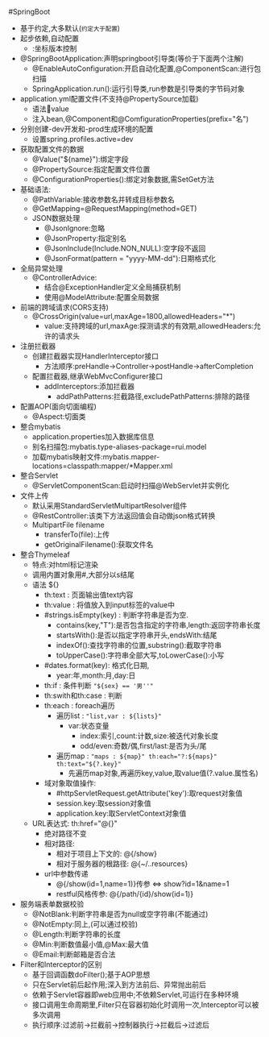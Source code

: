 #SpringBoot
* 基于约定,大多默认(`约定大于配置`)
* 起步依赖,自动配置
    * <parent>:坐标版本控制
* @SpringBootApplication:声明springboot引导类(等价于下面两个注解)
    * @EnableAutoConfiguration:开启自动化配置,@ComponentScan:进行包扫描
    * SpringApplication.run():运行引导类,run参数是引导类的字节码对象
* application.yml配置文件(不支持@PropertySource加载)
    * 语法:key:value
    * 注入bean,@Component和@ComfigurationProperties(prefix="名")
* 分别创建-dev开发和-prod生成环境的配置
    * 设置spring.profiles.active=dev
* 获取配置文件的数据
    * @Value("${name}"):绑定字段
    * @PropertySource:指定配置文件位置
    * @ConfigurationProperties():绑定对象数据,需SetGet方法
* 基础语法:
    * @PathVariable:接收参数名并转成目标参数名
    * @GetMapping=@RequestMapping(method=GET)
    * JSON数据处理
        * @JsonIgnore:忽略
        * @JsonProperty:指定别名
        * @JsonInclude(Include.NON_NULL):空字段不返回
        * @JsonFormat(pattern = "yyyy-MM-dd"):日期格式化
* 全局异常处理
    * @ControllerAdvice:
        * 结合@ExceptionHandler定义全局捕获机制
        * 使用@ModelAttribute:配置全局数据
* 前端的跨域请求(CORS支持)
    * @CrossOrigin(value=url,maxAge=1800,allowedHeaders="*")
        * value:支持跨域的url,maxAge:探测请求的有效期,allowedHeaders:允许的请求头
* 注册拦截器
    * 创建拦截器实现HandlerInterceptor接口
        * 方法顺序:preHandle->Controller->postHandle->afterCompletion
    * 配置拦截器,继承WebMvcConfigurer接口
        * addInterceptors:添加拦截器
            * addPathPatterns:拦截路径,excludePathPatterns:排除的路径
* 配置AOP(面向切面编程)
    * @Aspect:切面类
* 整合mybatis
    * application.properties加入数据库信息
    * 别名扫描包:mybatis.type-aliases-package=rui.model
    * 加载mybatis映射文件:mybatis.mapper-locations=classpath:mapper/*Mapper.xml
* 整合Servlet
    * @ServletComponentScan:启动时扫描@WebServlet并实例化
* 文件上传
    * 默认采用StandardServletMultipartResolver组件
    * @RestController:该类下方法返回值会自动做json格式转换
    * MultipartFile filename
        * transferTo(file):上传
        * getOriginalFilename():获取文件名
* 整合Thymeleaf
    * 特点:对html标记渲染
    * 调用内置对象用\#,大部分以s结尾
    * 语法 ${}
        * th:text : 页面输出值text内容
        * th:value : 将值放入到input标签的value中
        * \#strings.isEmpty(key) : 判断字符串是否为空.
            * contains(key,"T"):是否包含指定的字符串,length:返回字符串长度
            * startsWith():是否以指定字符串开头,endsWith:结尾
            * indexOf():查找字符串的位置,substring():截取字符串
            * toUpperCase():字符串全部大写,toLowerCase():小写
        * \#dates.format(key): 格式化日期,
            * year:年,month:月,day:日
        * th:if : 条件判断 `"${sex} == '男''"`
        * th:swith和th:case : 判断
        * th:each : foreach遍历 
            * 遍历list : `"list,var : ${lists}"`
                * var:状态变量 
                    * index:索引,count:计数,size:被迭代对象长度
                    * odd/even:奇数/偶,first/last:是否为头/尾
            * 遍历map : `"maps : ${map}" th:each="?:${maps}" th:text="${?.key}"`
                * 先遍历map对象,再遍历key,value,取value值(?.value.属性名)
        * 域对象取值操作:
            * \#httpServletRequest.getAttribute('key'):取request对象值
            * session.key:取session对象值
            * application.key:取ServletContext对象值
    * URL表达式: th:href="@{}"
        * 绝对路径不变
        * 相对路径:
            * 相对于项目上下文的: @{/show}
            * 相对于服务器的根路径: @{~/..resources}
        * url中参数传递
            * @{/show(id=1,name=1)}传参 <=> show?id=1&name=1
            * restful风格传参: @{/path/{id}/show(id=1)}
* 服务端表单数据校验
    * @NotBlank:判断字符串是否为null或空字符串(不能通过)
    * @NotEmpty:同上,(可以通过校验)
    * @Length:判断字符串的长度
    * @Min:判断数值最小值,@Max:最大值
    * @Email:判断邮箱是否合法
* Filter和Interceptor的区别
    * 基于回调函数doFilter();基于AOP思想
    * 只在Servlet前后起作用;深入到方法前后、异常抛出前后
    * 依赖于Servlet容器即web应用中;不依赖Servlet,可运行在多种环境
    * 接口调用生命周期里,Filter只在容器初始化时调用一次,Interceptor可以被多次调用
    * 执行顺序:过滤前->拦截前->控制器执行->拦截后->过滤后
